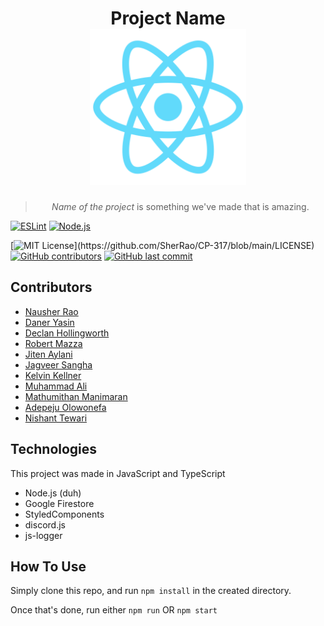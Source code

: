 <h1 align="center">
  Project Name 
  <br>
  <a href=""><img src="public/logo512.png" width="250"/></a>
</h1>

<blockquote align="center">
  <em>Name of the project</em> is something we've made that is amazing.
</blockquote>

[![ESLint](https://github.com/SherRao/CP-317/actions/workflows/eslint.yml/badge.svg)](https://github.com/SherRao/CP-317/actions/workflows/eslint.yml)
[![Node.js](https://github.com/SherRao/CP-317/actions/workflows/node.js.yml/badge.svg)](https://github.com/SherRao/CP-317/actions/workflows/node.js.yml)

[![MIT License](https://img.shields.io/apm/l/atomic-design-ui.svg?)](https://github.com/SherRao/CP-317/blob/main/LICENSE)
[![GitHub contributors](https://img.shields.io/github/contributors/SherRao/CP-317.svg?style=flat)]()
[![GitHub last commit](https://img.shields.io/github/last-commit/SherRao/CP-317.svg?style=flat)]()

## Contributors

- [Nausher Rao](https://www.github.com/sherrao)<br>
- [Daner Yasin](https://github.com/danerkestey)<br>
- [Declan Hollingworth](https://github.com/wowitsdeclan)<br>
- [Robert Mazza](https://github.com/Robert336)<br>
- [Jiten Aylani](https://github.com/aylanij)<br>
- [Jagveer Sangha](https://github.com/Jagveer-Sangha)<br>
- [Kelvin Kellner](https://github.com/kelvinkellner)<br>
- [Muhammad Ali](https://github.com/zancrash)<br>
- [Mathumithan Manimaran](https://www.github.com/MattDank)<br>
- [Adepeju Olowonefa](https://www.github.com/Adepeju-nefa)<br>
- [Nishant Tewari](https://github.com/XSilviaX)<br>

## Technologies
This project was made in JavaScript and TypeScript
- Node.js (duh)
- Google Firestore
- StyledComponents
- discord.js
- js-logger

## How To Use
Simply clone this repo, and run
```npm install``` in the created directory.

Once that's done, run either
```npm run``` OR ```npm start```

